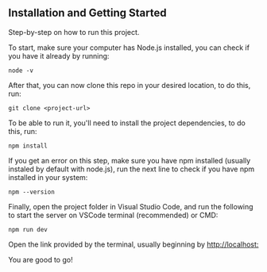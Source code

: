 ## Installation and Getting Started

Step-by-step on how to run this project.

To start, make sure your computer has Node.js installed, you can check if you have it already by running:

```
node -v
```

After that, you can now clone this repo in your desired location, to do this, run:

```
git clone <project-url>
```

To be able to run it, you'll need to install the project dependencies, to do this, run:

```
npm install
```

If you get an error on this step, make sure you have npm installed (usually instaled by default with node.js), run the next line to check if you have npm installed in your system:

```
npm --version
```

Finally, open the project folder in Visual Studio Code, and run the following to start the server on VSCode terminal (recommended) or CMD:

```
npm run dev
```

Open the link provided by the terminal, usually beginning by [http://localhost:](http://localhost:)

You are good to go!
